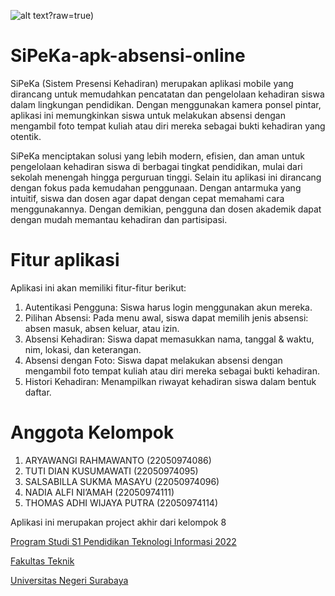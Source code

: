 ![alt text](https://github.com/aryawangi/SiPeKa-apk-absensi-online/blob/main/readme/Poster.png)?raw=true)

# SiPeKa-apk-absensi-online
  SiPeKa (Sistem Presensi Kehadiran) merupakan aplikasi mobile yang dirancang untuk memudahkan pencatatan dan pengelolaan kehadiran siswa dalam lingkungan pendidikan. 
Dengan menggunakan kamera ponsel pintar, aplikasi ini memungkinkan siswa untuk melakukan absensi dengan mengambil foto tempat kuliah atau diri mereka sebagai bukti kehadiran yang otentik. 

  SiPeKa menciptakan solusi yang lebih modern, efisien, dan aman untuk pengelolaan kehadiran siswa di berbagai tingkat pendidikan, mulai dari sekolah menengah hingga perguruan tinggi. Selain itu aplikasi ini dirancang dengan fokus pada kemudahan penggunaan. Dengan antarmuka yang intuitif, siswa dan dosen agar dapat dengan cepat memahami cara menggunakannya. 
Dengan demikian, pengguna dan dosen akademik dapat dengan mudah memantau kehadiran dan partisipasi.


# Fitur aplikasi
Aplikasi ini akan memiliki fitur-fitur berikut:
1. Autentikasi Pengguna: Siswa harus login menggunakan akun mereka.
2. Pilihan Absensi: Pada menu awal, siswa dapat memilih jenis absensi: absen masuk, absen
keluar, atau izin.
3. Absensi Kehadiran: Siswa dapat memasukkan nama, tanggal & waktu, nim, lokasi, dan
keterangan.
4. Absensi dengan Foto: Siswa dapat melakukan absensi dengan mengambil foto tempat
kuliah atau diri mereka sebagai bukti kehadiran.
5. Histori Kehadiran: Menampilkan riwayat kehadiran siswa dalam bentuk daftar.


# Anggota Kelompok
1.	ARYAWANGI RAHMAWANTO      (22050974086)
2.	TUTI DIAN KUSUMAWATI      (22050974095)
3.	SALSABILLA SUKMA MASAYU   (22050974096)
4.	NADIA ALFI NI’AMAH        (22050974111)
5.	THOMAS ADHI WIJAYA PUTRA  (22050974114)


Aplikasi ini merupakan project akhir dari kelompok 8

[Program Studi S1 Pendidikan Teknologi Informasi 2022](https://pendidikan-ti.ft.unesa.ac.id)

[Fakultas Teknik](https://ft.unesa.ac.id) 

[Universitas Negeri Surabaya](https://www.unesa.ac.id/)
